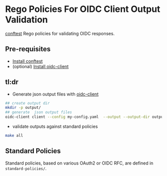 # Rego Policies For OIDC Client Output Validation

[conftest](https://www.conftest.dev/) Rego policies for validating OIDC responses.

## Pre-requisites

* [Install conftest](https://www.conftest.dev/install/)
* (optional) [Install oidc-client](https://vdbulcke.github.io/oidc-client-demo/install/)

## tl:dr

* Generate json output files with [oidc-client](https://github.com/vdbulcke/oidc-client-demo)

```bash
## create output dir
mkdir -p output/
## generate  json output files
oidc-client client --config my-config.yaml  --output --output-dir output/
```

* validate outputs against standard policies

```bash
make all
```

## Standard Policies

Standard policies, based on various OAuth2 or OIDC RFC, are defined in `standard-policies/`. 
